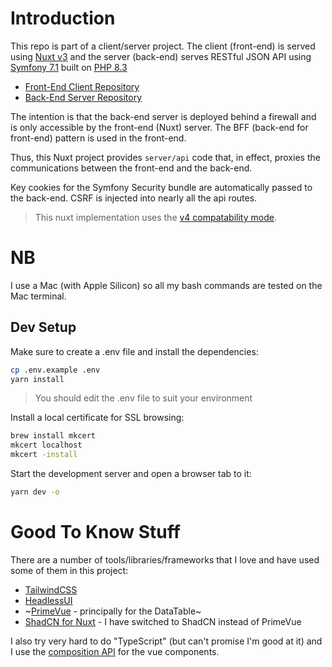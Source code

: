 # Introduction

This repo is part of a client/server project. The client (front-end) is served using
[Nuxt v3](https://nuxt.com) and the server (back-end) serves RESTful JSON API
using [Symfony 7.1](https://symfony.com) built on [PHP 8.3](https://php.net)

- [Front-End Client Repository](https://github.com/chrisnoden/nuxt-symfony-client)
- [Back-End Server Repository](https://github.com/chrisnoden/nuxt-symfony-server)

The intention is that the back-end server is deployed behind a firewall and is only
accessible by the front-end (Nuxt) server. The BFF (back-end for front-end) pattern
is used in the front-end.

Thus, this Nuxt project provides `server/api` code that, in effect, 
proxies the communications between the front-end and the back-end.

Key cookies for the Symfony Security bundle are automatically passed
to the back-end. CSRF is injected into nearly all the api routes.

> This nuxt implementation uses the 
> [v4 compatability mode](https://nuxt.com/docs/api/nuxt-config#compatibilityversion).

# NB

I use a Mac (with Apple Silicon) so all my bash commands are tested 
on the Mac terminal.

## Dev Setup

Make sure to create a .env file and install the dependencies:
```bash
cp .env.example .env
yarn install
```

> You should edit the .env file to suit your environment

Install a local certificate for SSL browsing:
```bash
brew install mkcert
mkcert localhost
mkcert -install
```

Start the development server and open a browser tab to it:
```bash
yarn dev -o
```

# Good To Know Stuff

There are a number of tools/libraries/frameworks that I love and have used
some of them in this project:

- [TailwindCSS](https://tailwindcss.com/)
- [HeadlessUI](https://headlessui.com/v1/vue)
- ~[PrimeVue](https://primevue.org/) - principally for the DataTable~
- [ShadCN for Nuxt](https://nuxt.com/modules/shadcn) - I have switched to ShadCN instead of PrimeVue

I also try very hard to do "TypeScript" (but can't promise I'm good at it)
and I use the [composition API](https://vuejs.org/guide/extras/composition-api-faq.html)
for the vue components.

